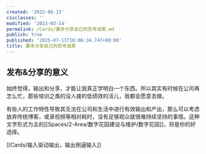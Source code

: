 ```yaml
---
created: '2022-08-13'
cssclasses: ''
modified: '2023-03-14'
permalink: /Cards/要多分享自己的思考成果.md
publish: true
published: '2025-07-11T16:06:34.747+08:00'
title: 要多分享自己的思考成果
---
```

## 发布&分享的意义

始终觉得，输出和分享，才能让我真正学明白一个东西。所以其实有时候在公司再怎么忙，那些培训之类的没人接的低绩效的活儿，我都会愿意去做。

有些人的工作特性导致其无法在公司和生活中进行有效输出和产出，那么可以考虑放弃传统博客，或录视频等相对耗时，没有足够观众就很难持续坚持的事情。这种文字形式为主的[[Spaces/2-Area/数字花园建设与维护/数字花园]]，将是你的好选择。

[[Cards/输入驱动输出，输出倒逼输入]]